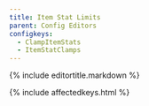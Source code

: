 ```yaml
---
title: Item Stat Limits
parent: Config Editors
configkeys:
  - ClampItemStats
  - ItemStatClamps
---
```

{% include editortitle.markdown %}

{% include affectedkeys.html %}